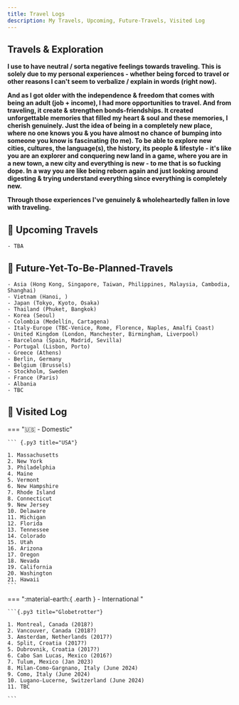 ```yaml
---
title: Travel Logs
description: My Travels, Upcoming, Future-Travels, Visited Log
---
```


## Travels & Exploration

**I use to have neutral / sorta negative feelings towards traveling. This is solely due to my personal experiences - whether being forced to travel or other reasons I can't seem to verbalize / explain in words (right now).**

**And as I got older with the independence & freedom that comes with being an adult (job + income), I had more opportunities to travel. And from traveling, it create & strengthen bonds-friendships. It created unforgettable memories that filled my heart & soul and these memories, I cherish genuinely. Just the idea of being in a completely new place, where no one knows you & you have almost no chance of bumping into someone you know is fascinating (to me). To be able to explore new cities, cultures, the language(s), the history, its people & lifestyle - it's like you are an explorer and conquering new land in a game, where you are in a new town, a new city and everything is new - to me that is so fucking dope. In a way you are like being reborn again and just looking around digesting & trying understand everything since everything is completely new.**

**Through those experiences I've genuinely & wholeheartedly fallen in love with traveling.**


## 🧳 Upcoming Travels

``` {.py3 title="Upcoming"}
- TBA
```

## 🧭 Future-Yet-To-Be-Planned-Travels

``` {.py3 title="Goals"}
- Asia (Hong Kong, Singapore, Taiwan, Philippines, Malaysia, Cambodia, Shanghai)
- Vietnam (Hanoi, )
- Japan (Tokyo, Kyoto, Osaka)
- Thailand (Phuket, Bangkok)
- Korea (Seoul)
- Colombia (Medellín, Cartagena)
- Italy-Europe (TBC-Venice, Rome, Florence, Naples, Amalfi Coast)
- United Kingdom (London, Manchester, Birmingham, Liverpool)
- Barcelona (Spain, Madrid, Sevilla)
- Portugal (Lisbon, Porto)
- Greece (Athens)
- Berlin, Germany
- Belgium (Brussels)
- Stockholm, Sweden
- France (Paris)
- Albania
- TBC
```

## 🛬 Visited Log

=== ":us: - Domestic" 

    ``` {.py3 title="USA"}

    1. Massachusetts
    2. New York
    3. Philadelphia
    4. Maine
    5. Vermont
    6. New Hampshire
    7. Rhode Island
    8. Connecticut
    9. New Jersey
    10. Delaware
    11. Michigan
    12. Florida
    13. Tennessee
    14. Colorado
    15. Utah
    16. Arizona
    17. Oregon
    18. Nevada
    19. California
    20. Washington
    21. Hawaii
    ```

=== ":material-earth:{ .earth } - International "

    ```{.py3 title="Globetrotter"}

    1. Montreal, Canada (2018?)
    2. Vancouver, Canada (2018?)
    3. Amsterdam, Netherlands (2017?)
    4. Split, Croatia (2017?)
    5. Dubrovnik, Croatia (2017?)
    6. Cabo San Lucas, Mexico (2016?)
    7. Tulum, Mexico (Jan 2023)
    8. Milan-Como-Gargnano, Italy (June 2024)
    9. Como, Italy (June 2024)
    10. Lugano-Lucerne, Switzerland (June 2024)
    11. TBC
   
    ```

